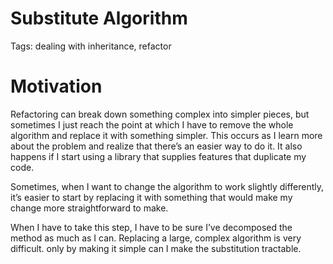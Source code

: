 # Substitute Algorithm

Tags: dealing with inheritance, refactor

# Motivation

Refactoring can break down something complex into simpler pieces, but sometimes I just reach the point at which I have to remove the whole algorithm and replace it with something simpler. This occurs as I learn more about the problem and realize that there’s an easier way to do it. It also happens if I start using a library that supplies features that duplicate my code. 

Sometimes, when I want to change the algorithm to work slightly differently, it’s easier to start by replacing it with something that would make my change more
straightforward to make.

When I have to take this step, I have to be sure I’ve decomposed the method as much as I can. Replacing a large, complex algorithm is very difficult. only by making it simple can I make the substitution tractable.